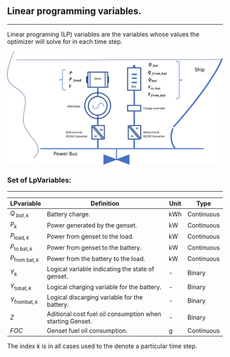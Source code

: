 ## Linear programming variables.
---
Linear programing (LP) variables are the variables whose values the optimizer will solve for in each time step. 

![Screenshot](img/hyh_illustration_lpvariables.png)

### Set of LpVariables:
---

| LPvariable                    | Definition                                                                         | Unit             | Type
| ------------------------      | -------------                                                                      | --------------   |--------
| $Q_{\ bat, k}$                | Battery charge.                                                                    | kWh              | Continuous
| $P_{k}$                       | Power generated by the genset.                                                     | kW               | Continuous
| $P_{\mathrm{load}, k}$        | Power from genset to the load.                                                     | kW               | Continuous
| $P_{\mathrm{to~bat}, k}$      | Power from genset to the battery.                                                  | kW               | Continuous
| $P_{\mathrm{from~bat}, k}$    | Power from the battery to the load.                                                | kW               | Continuous
| $Y_k$                         | Logical variable indicating the state of genset.                                   | -                | Binary
| $Y_{\mathrm{tobat}, k}$       | Logical charging variable for the battery.                                         | -                | Binary
| $Y_{\mathrm{frombat}, k}$     | Logical discarging variable for the battery.                                       | -                | Binary
| $Z$                           | Aditional cost fuel oil consumption when starting Genset.                          | -                | Binary
| $FOC$                         | Genset fuel oil consumption.                                                       | g                | Continuous

The index $k$ is in all cases used to the denote a particular time step.